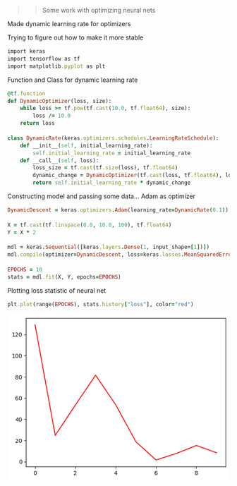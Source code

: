 >> Some work with optimizing neural nets

Made dynamic learning rate for optimizers

Trying to figure out how to make it more stable

```ruby
import keras
import tensorflow as tf
import matplotlib.pyplot as plt
```

Function and Class for dynamic learning rate

```ruby
@tf.function
def DynamicOptimizer(loss, size):
    while loss >= tf.pow(tf.cast(10.0, tf.float64), size):
        loss /= 10.0
    return loss

class DynamicRate(keras.optimizers.schedules.LearningRateSchedule):
    def __init__(self, initial_learning_rate):
        self.initial_learning_rate = initial_learning_rate
    def __call__(self, loss):
        loss_size = tf.cast(tf.size(loss), tf.float64)
        dynamic_change = DynamicOptimizer(tf.cast(loss, tf.float64), loss_size)
        return self.initial_learning_rate * dynamic_change
```

Constructing model and passing some data... Adam as optimizer

```ruby
DynamicDescent = keras.optimizers.Adam(learning_rate=DynamicRate(0.1))

X = tf.cast(tf.linspace(0.0, 10.0, 100), tf.float64)
Y = X * 2

mdl = keras.Sequential([keras.layers.Dense(1, input_shape=[1])])
mdl.compile(optimizer=DynamicDescent, loss=keras.losses.MeanSquaredError())

EPOCHS = 10
stats = mdl.fit(X, Y, epochs=EPOCHS)
```
Plotting loss statistic of neural net

```ruby
plt.plot(range(EPOCHS), stats.history["loss"], color="red")
```

![img](https://github.com/AlephVenXm/Main/blob/main/OptimizingCalculations/DLR_graph.png)
